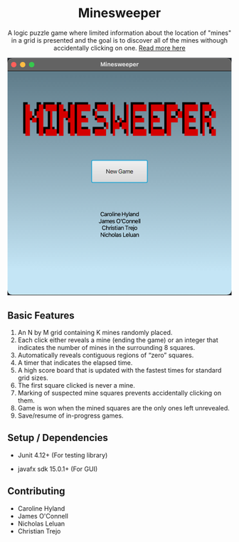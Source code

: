 <p align="center">
  <h1 align="center">Minesweeper</h1>
  <p align="center">
    A logic puzzle game where limited information about the location of "mines" in a grid is presented and the goal is to discover all of the mines withough accidentally clicking on one.
    <a href="https://en.wikipedia.org/wiki/Minesweeper_(video_game)">Read more here</a>
    <br />
  </p>
</p>

![Preview](/assets/img.png)

## Basic Features

1. An N by M grid containing K mines randomly placed.
2. Each click either reveals a mine (ending the game) or an integer that indicates the number of mines in the surrounding 8 squares.
3. Automatically reveals contiguous regions of “zero” squares.
4. A timer that indicates the elapsed time.
5. A high score board that is updated with the fastest times for standard grid sizes.
6. The first square clicked is never a mine.
7. Marking of suspected mine squares prevents accidentally clicking on them.
8. Game is won when the mined squares are the only ones left unrevealed.
9. Save/resume of in-progress games.

## Setup / Dependencies

* Junit 4.12+ (For testing library)

* javafx sdk 15.0.1+ (For GUI)

## Contributing

* Caroline Hyland
* James O'Connell
* Nicholas Leluan
* Christian Trejo
